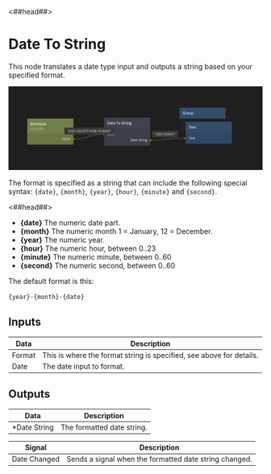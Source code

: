 <##head##>

# Date To String

This node translates a <span class="ndl-data">date</span> type input and outputs a <span class="ndl-data">string</span> based on your specified format.

<div class="ndl-image-with-background l">

![](date-to-string.png)

</div>

The format is specified as a <span class="ndl-data">string</span> that can include the following special syntax: `{date}`, `{month}`, `{year}`, `{hour}`, `{minute}` and `{second}`.

<##head##>

-   **{date}** The numeric date part.
-   **{month}** The numeric month 1 = January, 12 = December.
-   **{year}** The numeric year.
-   **{hour}** The numeric hour, between 0..23
-   **{minute}** The numeric minute, between 0..60
-   **{second}** The numeric second, between 0..60

The default format is this:

```
{year}-{month}-{date}
```

## Inputs

| Data                                 | Description                                                          |
| ------------------------------------ | -------------------------------------------------------------------- |
| <span class="ndl-data">Format</span> | This is where the format string is specified, see above for details. |
| <span class="ndl-data">Date</span>   | The date input to format.                                            |

## Outputs

| Data                                        | Description                |
| ------------------------------------------- | -------------------------- |
| <span class="ndl-data">\*Date String</span> | The formatted date string. |

| Signal                                       | Description                                            |
| -------------------------------------------- | ------------------------------------------------------ |
| <span class="ndl-signal">Date Changed</span> | Sends a signal when the formatted date string changed. |
